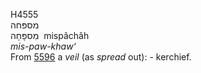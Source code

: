 <body>
  <p>H4555<br>  מספּחה  <br> מִספָּחָה  ‎  mispâchâh  <br><i>mis-paw-khaw‘ </i><br>From <a href="h5596.htm">5596</a>  a <i>veil</i> (as <i>spread</i> out): - kerchief.<br></p>
 </body>